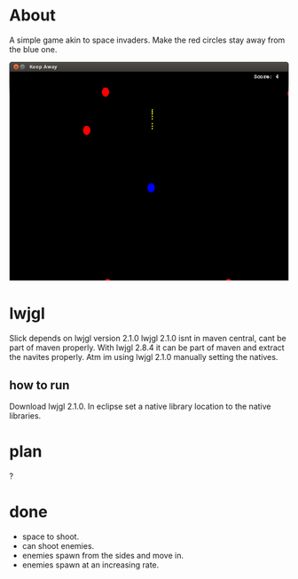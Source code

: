 # About #
A simple game akin to space invaders.
Make the red circles stay away from the blue one.

![screenshot](screenshot.png)

# lwjgl #
Slick depends on lwjgl version 2.1.0
lwjgl 2.1.0 isnt in maven central, cant be part of maven properly.
With lwjgl 2.8.4 it can be part of maven and extract the navites properly.
Atm im using lwjgl 2.1.0 manually setting the natives.
## how to run ##
Download lwjgl 2.1.0. In eclipse set a native library location to the native libraries.

# plan #
?

# done #
* space to shoot.
* can shoot enemies.
* enemies spawn from the sides and move in.
* enemies spawn at an increasing rate.
